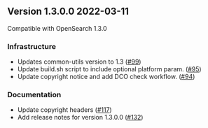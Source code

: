 ## Version 1.3.0.0 2022-03-11

Compatible with OpenSearch 1.3.0

### Infrastructure

  * Updates common-utils version to 1.3 ([#99](https://github.com/opensearch-project/common-utils/pull/99))
  * Update build.sh script to include optional platform param. ([#95](https://github.com/opensearch-project/common-utils/pull/95))
  * Update copyright notice and add DCO check workflow. ([#94](https://github.com/opensearch-project/common-utils/pull/94))

### Documentation

  * Update copyright headers ([#117](https://github.com/opensearch-project/common-utils/pull/117))
  * Add release notes for version 1.3.0.0 ([#132](https://github.com/opensearch-project/common-utils/pull/132))